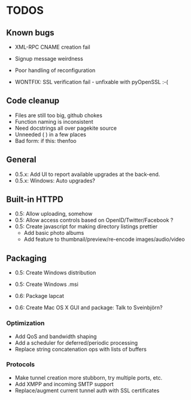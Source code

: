 # TODOS #

## Known bugs ##

   * XML-RPC CNAME creation fail
   * Signup message weirdness
   * Poor handling of reconfiguration

   * WONTFIX: SSL verification fail - unfixable with pyOpenSSL :-(


## Code cleanup ##

   * Files are still too big, github chokes
   * Function naming is inconsistent
   * Need docstrings all over pagekite source
   * Unneeded ( ) in a few places
   * Bad form: if this: thenfoo


## General ##

   * 0.5.x: Add UI to report available upgrades at the back-end.
   * 0.5.x: Windows: Auto upgrades?


## Built-in HTTPD ##

   * 0.5: Allow uploading, somehow
   * 0.5: Allow access controls based on OpenID/Twitter/Facebook ?
   * 0.5: Create javascript for making directory listings prettier
     * Add basic photo albums
     * Add feature to thumbnail/preview/re-encode images/audio/video


## Packaging ##

   * 0.5: Create Windows distribution
   * 0.5: Create Windows .msi

   * 0.6: Package lapcat
   * 0.6: Create Mac OS X GUI and package: Talk to Sveinbjörn?


### Optimization ###

   * Add QoS and bandwidth shaping
   * Add a scheduler for deferred/periodic processing
   * Replace string concatenation ops with lists of buffers

### Protocols ###

   * Make tunnel creation more stubborn, try multiple ports, etc.
   * Add XMPP and incoming SMTP support
   * Replace/augment current tunnel auth with SSL certificates


